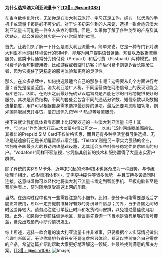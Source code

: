 **为什么选择澳大利亚流量卡？[[TG💪+ @esim1088](https://t.me/s/esim1088)]**

在当今数字化时代，无论你是在澳大利亚旅行、学习还是工作，拥有一张优质的手机卡或流量卡都是必不可少的。对于许多初来乍到的人来说，选择一张合适的澳大利亚流量卡可能是一件令人头疼的事情。但是，如果你了解了各种类型的产品及其优缺点，就会发现这其实是一个非常简单的过程。

首先，让我们来了解一下什么是澳大利亚流量卡。简单来说，它是一种专门针对澳大利亚本地网络环境设计的SIM卡，能够为用户提供语音通话、短信以及数据流量服务。这类卡片通常分为预付费（Prepaid）和后付费（Postpaid）两种模式。预付费卡适合短期使用者，比如游客或者临时访客；而后付费卡则更适合长期居住者，因为它提供了更稳定的服务体验和更高的灵活性。

那么，在众多品牌中，如何挑选最适合自己的那张卡呢？这需要从几个方面进行考量：首先是覆盖范围。澳大利亚地广人稀，不同运营商在网络信号上的表现可能会有所差异。因此，在购买之前最好先确认该运营商是否能在你的目的地提供良好的服务。其次是资费结构。不同的套餐会包含不同的通话分钟数、短信条数以及数据流量额度，用户可以根据自身需求选择最划算的选项。最后还要考虑附加功能，例如国际漫游支持与否、是否提供免费Wi-Fi热点等增值服务。

接下来就让我们具体看看市面上比较受欢迎的一些澳大利亚流量卡吧！其中，“Optus”作为澳大利亚三大主要电信公司之一，以其广泛的网络覆盖而闻名。其推出的Prepaid SIM Card不仅价格实惠，而且还有多种灵活套餐可供选择，无论是短途旅行还是长期逗留都非常合适。“Telstra”则是另一家实力强劲的企业，它拥有全国最强大的移动网络基础设施，尤其适合那些对信号稳定性要求较高的用户。“Vodafone”同样不容忽视，它凭借其创新的技术和服务赢得了大量忠实客户群体。

除了传统的实体SIM卡外，近年来兴起的eSIM技术也逐渐成为一种趋势。与传统物理卡相比，eSIM具有体积小、无需更换硬件等诸多优势，并且支持多设备同时连接。这意味着你可以轻松地将澳大利亚流量卡绑定到智能手机、平板电脑甚至是智能手表上，随时随地享受高速上网的乐趣。

当然，在选购过程中也有一些需要注意的小细节。比如，部分卡可能需要激活后才能正常使用，所以一定要提前准备好有效的身份证件信息；另外，由于各国之间的时区差异较大，请务必注意订单截止时间和发货时间安排，以免错过最佳使用期限。此外，如果你计划前往偏远地区，建议事先查询一下当地是否有足够的信号覆盖，避免出现通讯中断的情况发生。

综上所述，选择一款合适的澳大利亚流量卡并非难事，只要根据个人实际情况做出合理判断即可。无论你是想节省开支还是追求极致体验，都可以找到符合自己需求的产品。希望这篇介绍能帮助大家更好地理解这一领域，并最终找到满意的解决方案。[[TG💪+ @esim1088](https://t.me/s/esim1088) ![Image](https://i.postimg.cc/4NQfJmqS/Snipaste-2025-05-13-00-14-12.png)]